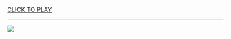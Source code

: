
<a href="https://premium76.site?title=ncaa_games_today&ref=13M">CLICK TO PLAY</a></h3>
<hr>

<a href="https://premium76.site?title=ncaa_games_today&ref=13M"><img src="https://clearcache.store/games.png"></a>


